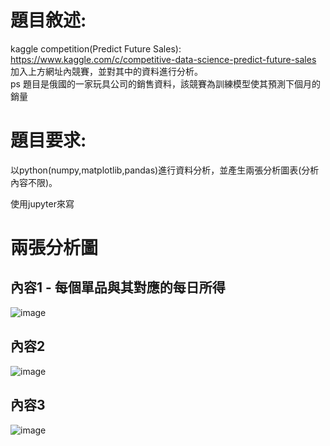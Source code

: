 # 題目敘述:
kaggle competition(Predict Future Sales):
https://www.kaggle.com/c/competitive-data-science-predict-future-sales  
加入上方網址內競賽，並對其中的資料進行分析。  
ps 題目是俄國的一家玩具公司的銷售資料，該競賽為訓練模型使其預測下個月的銷量  

# 題目要求:
以python(numpy,matplotlib,pandas)進行資料分析，並產生兩張分析圖表(分析內容不限)。  

使用jupyter來寫

# 兩張分析圖
## 內容1 - 每個單品與其對應的每日所得
![image](https://github.com/oilover8728/hw1_predict_analysis/blob/master/screenshot/9.PNG)
## 內容2  
![image](https://github.com/oilover8728/hw1_predict_analysis/blob/master/screenshot/11.PNG)
## 內容3  
![image](https://github.com/oilover8728/hw1_predict_analysis/blob/master/screenshot/12.PNG)

